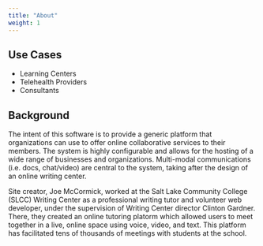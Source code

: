 ```yaml
---
title: "About"
weight: 1
---
```


## Use Cases

- Learning Centers
- Telehealth Providers
- Consultants

## Background 

The intent of this software is to provide a generic platform that organizations can use to offer online collaborative services to their members. The system is highly configurable and allows for the hosting of a wide range of businesses and organizations. Multi-modal communications (i.e. docs, chat/video) are central to the system, taking after the design of an online writing center.

Site creator, Joe McCormick, worked at the Salt Lake Community College (SLCC) Writing Center as a professional writing tutor and volunteer web developer, under the supervision of Writing Center director Clinton Gardner. There, they created an online tutoring platorm which allowed users to meet together in a live, online space using voice, video, and text. This platform has facilitated tens of thousands of meetings with students at the school.
